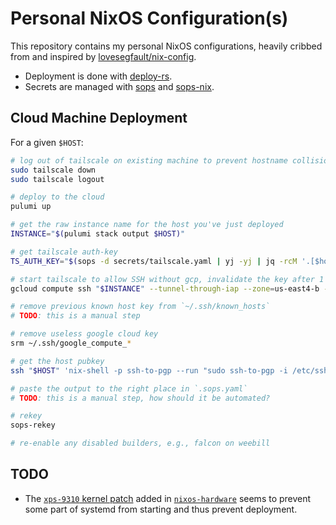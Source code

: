 # Personal NixOS Configuration(s)

This repository contains my personal NixOS configurations, heavily cribbed from
and inspired by [lovesegfault/nix-config](https://github.com/lovesegfault/nix-config).

- Deployment is done with [deploy-rs](https://github.com/serokell/deploy-rs).
- Secrets are managed with [sops](https://github.com/mozilla/sops) and
  [sops-nix](https://github.com/Mic92/sops-nix).

## Cloud Machine Deployment

For a given `$HOST`:

```sh
# log out of tailscale on existing machine to prevent hostname collision
sudo tailscale down
sudo tailscale logout

# deploy to the cloud
pulumi up

# get the raw instance name for the host you've just deployed
INSTANCE="$(pulumi stack output $HOST)"

# get tailscale auth-key
TS_AUTH_KEY="$(sops -d secrets/tailscale.yaml | yj -yj | jq -rcM '.[$host]' --arg host $HOST)"

# start tailscale to allow SSH without gcp, invalidate the key after 1 second
gcloud compute ssh "$INSTANCE" --tunnel-through-iap --zone=us-east4-b --command="sudo tailscale up --auth-key=$TS_AUTH_KEY" --ssh-key-expire-after=30s

# remove previous known host key from `~/.ssh/known_hosts`
# TODO: this is a manual step

# remove useless google cloud key
srm ~/.ssh/google_compute_*

# get the host pubkey
ssh "$HOST" 'nix-shell -p ssh-to-pgp --run "sudo ssh-to-pgp -i /etc/ssh/ssh_host_rsa_key"' 1> keys/hosts/$HOST.asc

# paste the output to the right place in `.sops.yaml`
# TODO: this is a manual step, how should it be automated?

# rekey
sops-rekey

# re-enable any disabled builders, e.g., falcon on weebill
```

## TODO

- The [`xps-9310` kernel
  patch](https://github.com/NixOS/nixos-hardware/blob/master/dell/xps/13-9310/default.nix#L9-L20)
  added in [`nixos-hardware`](https://github.com/NixOS/nixos-hardware) seems to
  prevent some part of systemd from starting and thus prevent deployment.

